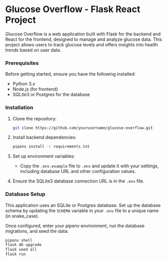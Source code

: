 # Glucose Overflow - Flask React Project

Glucose Overflow is a web application built with Flask for the backend and React for the frontend, designed to manage and analyze glucose data. This project allows users to track glucose levels and offers insights into health trends based on user data.

### Prerequisites

Before getting started, ensure you have the following installed:

- Python 3.x
- Node.js (for frontend)
- SQLite3 or Postgres for the database

### Installation

1. Clone the repository:
    ```bash
    git clone https://github.com/yourusername/glucose-overflow.git
    ```

2. Install backend dependencies:
    ```bash
    pipenv install -r requirements.txt
    ```

3. Set up environment variables:
    - Copy the `.env.example` file to `.env` and update it with your settings, including database URL and other configuration values.

4. Ensure the SQLite3 database connection URL is in the `.env` file.

### Database Setup

This application uses an SQLite or Postgres database. Set up the database schema by updating the `SCHEMA` variable in your `.env` file to a unique name (in snake_case).

Once configured, enter your pipenv environment, run the database migrations, and seed the data:

```bash
pipenv shell
flask db upgrade
flask seed all
flask run
